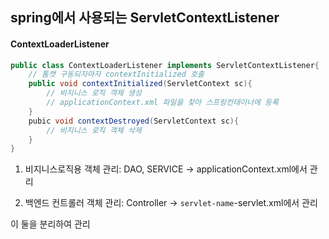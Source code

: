 ## spring에서 사용되는 ServletContextListener

#### ContextLoaderListener

```java
public class ContextLoaderListener implements ServletContextListener{
	// 톰캣 구동되자마자 contextInitialized 호출
	public void contextInitialized(ServletContext sc){
		// 비지니스 로직 객체 생성
		// applicationContext.xml 파일을 찾아 스프링컨테이너에 등록
	}
	pubic void contextDestroyed(ServletContext sc){
		// 비지니스 로직 객체 삭제
	}
}
```

1. 비지니스로직용 객체 관리: DAO, SERVICE
→ applicationContext.xml에서 관리

2. 백엔드 컨트롤러 객체 관리: Controller
→ `servlet-name`-servlet.xml에서 관리

이 둘을 분리하여 관리
<!--stackedit_data:
eyJoaXN0b3J5IjpbNjYxNTcyNCwtMTUyNTQzMzExMl19
-->